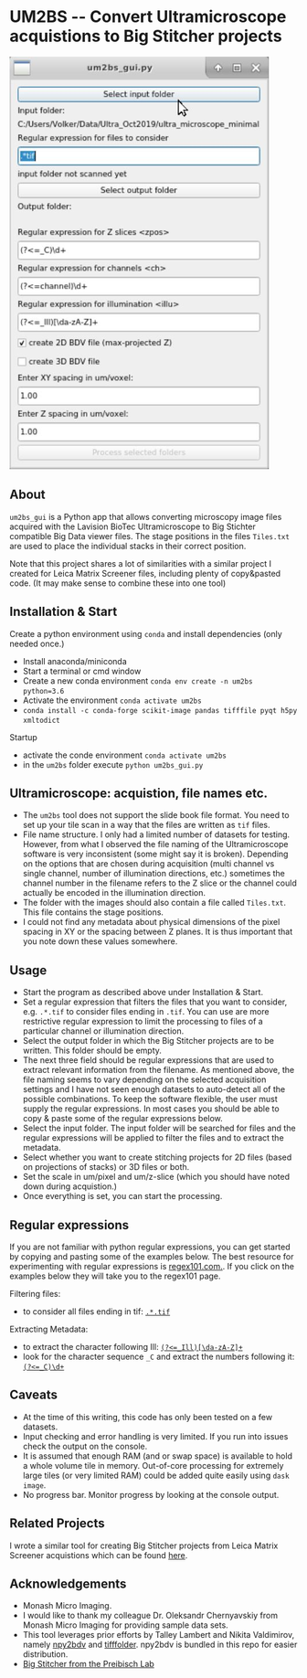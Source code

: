 # UM2BS -- Convert Ultramicroscope acquistions to Big Stitcher projects

![screenshot](./illustrations/um2bs_gui.JPG)

## About

`um2bs_gui` is a Python app that allows converting microscopy image files acquired with the Lavision BioTec Ultramicroscope to Big Stichter compatible Big Data viewer files. The stage positions in the files `Tiles.txt` are used to place the individual
stacks in their correct position.

Note that this project shares a lot of similarities with a similar project I created for Leica Matrix Screener files, including plenty of copy&pasted code. (It may make sense to combine these into one tool)

## Installation & Start

Create a python environment using `conda` and install dependencies (only needed once.)

* Install anaconda/miniconda
* Start a terminal or cmd window
* Create a new conda environment `conda env create -n um2bs python=3.6`
* Activate the environment `conda activate um2bs`
* `conda install -c conda-forge scikit-image pandas tifffile pyqt h5py xmltodict`

Startup

* activate the conde environment `conda activate um2bs`
* in the `um2bs` folder execute `python um2bs_gui.py`

## Ultramicroscope: acquistion, file names etc. 

* The `um2bs` tool does not support the slide book file format. You need to set up your tile scan in a way that the files are written as `tif` files.
* File name structure. I only had a limited number of datasets for testing. However, from what I observed the file naming of the Ultramicroscope software is very inconsistent (some might say it is broken). Depending on the options that are chosen during acquisition (multi channel vs single channel, number of illumination directions, etc.) sometimes the channel number in the filename refers to the Z slice or the channel could actually be encoded in the illumination direction.
* The folder with the images should also contain a file called `Tiles.txt`. This file contains the stage positions.
* I could not find any metadata about physical dimensions of the pixel spacing in XY or the spacing between Z planes. It is thus important that you note down these values
somewhere.

## Usage

* Start the program as described above under Installation & Start.
* Set a regular expression that filters the files that you want to consider, e.g. `.*.tif` to consider files ending in `.tif`. You can use are more restrictive regular expression to limit the processing to files of a particular channel or illumination direction.
* Select the output folder in which the Big Stitcher projects are to be written. This folder should be empty.
* The next three field should be regular expressions that are used to extract relevant information from the filename. As mentioned above, the file naming seems to vary depending on the selected acquisition settings and I have not seen enough datasets to auto-detect all of the possible combinations. To keep the software flexible, the user must supply the regular expressions. In most cases you should be able to copy & paste some of the regular expressions below.
* Select the input folder. The input folder will be searched for files and the regular expressions will be applied to filter the files and to extract the metadata.
* Select whether you want to create stitching projects for 2D files (based on projections of stacks) or 3D files or both.
* Set the scale in um/pixel and um/z-slice (which you should have noted down during acquistion.)
* Once everything is set, you can start the processing.

## Regular expressions

If you are not familiar with python regular expressions, you can get started by copying and pasting some of the examples below. The best resource for experimenting with regular expressions is [regex101.com.](https://regex101.com). If you click on the examples below they will take you to the regex101 page.

Filtering files:
* to consider all files ending in tif: [`.*.tif`](https://regex101.com/r/mP31CL/1)

Extracting Metadata:
* to extract the character following Ill: [`(?<=_Ill)[\da-zA-Z]+`](https://regex101.com/r/sk8w3u/1/)
* look for the character sequence `_C` and extract the numbers following it: 
[`(?<=_C)\d+`](https://regex101.com/r/HGR2iZ/1)

## Caveats

* At the time of this writing, this code has only been tested on a few datasets.
* Input checking and error handling is very limited. If you run into issues check the output on the console.
* It is assumed that enough RAM (and or swap space) is available to hold a whole volume tile in memory. Out-of-core processing for extremely large tiles (or very limited RAM) could be added quite easily using `dask image`.
* No progress bar. Monitor progress by looking at the console output.

## Related Projects

I wrote a similar tool for creating Big Stitcher projects from Leica Matrix Screener acquistions which can be found [here](https://github.com/VolkerH/LeicaMatrixScreener2BigStitcher).

## Acknowledgements

* Monash Micro Imaging.
* I would like to thank my colleague Dr. Oleksandr Chernyavskiy from Monash Micro Imaging for providing sample data sets.
* This tool leverages prior efforts by Talley Lambert and Nikita Valdimirov, namely [npy2bdv](https://github.com/nvladimus/npy2bdv) and [tifffolder](https://github.com/tlambert03/tifffolder). npy2bdv is bundled in this repo for easier distribution.
* [Big Stitcher from the Preibisch Lab](https://www.nature.com/articles/s41592-019-0501-0)
